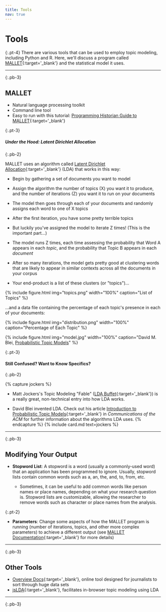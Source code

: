 ```yaml
---
title: Tools
nav: true
---
```


# Tools

{:.pt-4}
There are various tools that can be used to employ topic modeling, including Python and R. 
Here, we'll discuss a program called [MALLET](http://mallet.cs.umass.edu/){:target='_blank'} and the statistical model it uses.

---
{:.pb-3}

## MALLET

- Natural language processing toolkit
- Command line tool
- Easy to run with this tutorial: [Programming Historian Guide to MALLET](https://programminghistorian.org/en/lessons/topic-modeling-and-mallet){:target='_blank'}

{:.pt-3}
##### Under the Hood: Latent Dirichlet Allocation
{:.pb-2}

MALLET uses an algorithm called [Latent Dirichlet Allocation](http://jmlr.csail.mit.edu/papers/v3/blei03a.html){:target='_blank'} (LDA) that works in this way:

- Begin by gathering a set of documents you want to model

- Assign the algorithm the number of topics (X) you want it to produce, and the number of iterations (Z) you want it to run on your documents

- The model then goes through each of your documents and randomly assigns each word to one of X topics

- After the first iteration, you have some pretty terrible topics

- But luckily you've assigned the model to iterate Z times! (This is the important part...)

- The model runs Z times, each time assessing the probability that Word A appears in each *topic*, and the probability that Topic B appears in each *document*

- After so many iterations, the model gets pretty good at clustering words that are likely to appear in similar contexts across all the documents in your corpus

- Your end-product is a list of these clusters (or "topics")...

{% include figure.html img="topics.png" width="100%" caption="List of Topics" %}

...and a data file containing the percentage of each topic's presence in each of your documents:

{% include figure.html img="distribution.png" width="100%" caption="Percentage of Each Topic" %}

{% include figure.html img="model.jpg" width="100%" caption="David M. Blei, <a href='https://m-cacm.acm.org/magazines/2012/4/147361-probabilistic-topic-models/fulltext?mobile=true'>Probabilistic Topic Models</a>" %}

{:.pt-3}
#### Still Confused? Want to Know Specifics?
{:.pb-2}

{% capture jockers %}
- Matt Jockers's Topic Modeling "Fable" ([LDA Buffet](http://www.matthewjockers.net/2011/09/29/the-lda-buffet-is-now-open-or-latent-dirichlet-allocation-for-english-majors/){:target='_blank'}) is a really great, non-technical entry into how LDA works.

- David Blei invented LDA. Check out his article [Introduction to Probabilistic Topic Models](https://m-cacm.acm.org/magazines/2012/4/147361-probabilistic-topic-models/fulltext?mobile=true){:target='_blank'} in *Communications of the ACM* for further information about the algorithms LDA uses.
{% endcapture %}
{% include card.md text=jockers %}

---
{:.pb-3}

## Modifying Your Output

- **Stopword List**: A stopword is a word (usually a commonly-used word) that an application has been programmed to ignore. 
Usually, stopword lists contain common words such as a, an, the, and, to, from, etc. 

    - Sometimes, it can be useful to add common words like person names or place names, depending on what your research question is. 
    Stopword lists are customizable, allowing the researcher to remove words such as character or place names from the analysis. 

{:.pt-2}
- **Parameters**: Change some aspects of how the MALLET program is running (number of iterations, topics, and other more complex parameters) to achieve a different output (see [MALLET Documentation](http://mallet.cs.umass.edu/topics.php){:target='_blank'} for more details)

---
{:.pb-3}

## Other Tools

- [Overview Docs](https://www.overviewdocs.com/){:target='_blank'}, online tool designed for journalists to sort through huge data sets
- [jsLDA](https://mimno.infosci.cornell.edu/jsLDA/){:target='_blank'}, facilitates in-browser topic modeling using LDA

---
{:.pb-3}